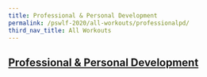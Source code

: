 ```yaml
---
title: Professional & Personal Development
permalink: /pswlf-2020/all-workouts/professionalpd/
third_nav_title: All Workouts
---
```

## **<ins>Professional & Personal Development</ins>**
